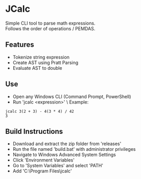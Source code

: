 # JCalc
Simple CLI tool to parse math expressions. \
Follows the order of operations / PEMDAS.
## **Features**
- Tokenize string expression
- Create AST using Pratt Parsing
- Evaluate AST to double

## **Use**
- Open any Windows CLI (Command Prompt, PowerShell)
- Run 'jcalc \<expression>'
\ Example:
```
jcalc 3(2 + 3) - 4(3 * 4) / 42
3
```

## **Build Instructions**
- Download and extract the zip folder from 'releases'
- Run the file named 'build.bat' with administrator privileges
- Navigate to Windows Advanced System Settings
- Click 'Environment Variables'
- Go to 'System Variables' and select 'PATH'
- Add 'C:\Program Files\jcalc'
